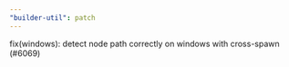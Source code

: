 ```yaml
---
"builder-util": patch
---
```


fix(windows): detect node path correctly on windows with cross-spawn (#6069)
